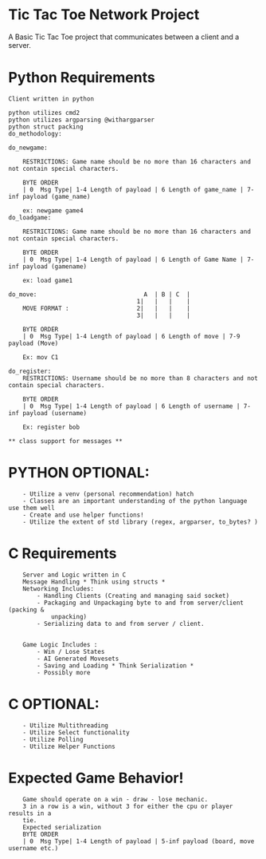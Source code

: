 # Tic Tac Toe Network Project

A Basic Tic Tac Toe project that communicates between a client and a server.


# Python Requirements
	Client written in python

	python utilizes cmd2 
	python utilizes argparsing @withargparser
	python struct packing
	do_methodology:

	do_newgame:

        RESTRICTIONS: Game name should be no more than 16 characters and not contain special characters. 

		BYTE ORDER 
		| 0  Msg Type| 1-4 Length of payload | 6 Length of game_name | 7-inf payload (game_name)

        ex: newgame game4
	do_loadgame: 

        RESTRICTIONS: Game name should be no more than 16 characters and not contain special characters.

		BYTE ORDER 
		| 0  Msg Type| 1-4 Length of payload | 6 Length of Game Name | 7-inf payload (gamename)

        ex: load game1

	do_move:                              A  | B | C  |
                                        1|   |   |    |
        MOVE FORMAT :                   2|   |   |    |
                                        3|   |   |    |

    	BYTE ORDER 
		| 0  Msg Type| 1-4 Length of payload | 6 Length of move | 7-9 payload (Move)

        Ex: mov C1

	do_register:
        RESTRICTIONS: Username should be no more than 8 characters and not contain special characters.

		BYTE ORDER 
		| 0  Msg Type| 1-4 Length of payload | 6 Length of username | 7-inf payload (username)
        
        Ex: register bob
    
	** class support for messages **
	
# PYTHON OPTIONAL: 
	
        - Utilize a venv (personal recommendation) hatch
        - Classes are an important understanding of the python language use them well
        - Create and use helper functions!
        - Utilize the extent of std library (regex, argparser, to_bytes? ) 
	
# C Requirements
		Server and Logic written in C
		Message Handling * Think using structs *
		Networking Includes:
			- Handling Clients (Creating and managing said socket)
			- Packaging and Unpackaging byte to and from server/client (packing &
			    unpacking)
			- Serializing data to and from server / client.
			
			
		Game Logic Includes : 
			- Win / Lose States
			- AI Generated Movesets
		    - Saving and Loading * Think Serialization *
			- Possibly more	
	
# C OPTIONAL: 

        - Utilize Multithreading
        - Utilize Select functionality
        - Utilize Polling
        - Utilize Helper Functions 


# Expected Game Behavior!
		Game should operate on a win - draw - lose mechanic.
		3 in a row is a win, without 3 for either the cpu or player results in a 
		tie. 
		Expected serialization
		BYTE ORDER 
		| 0  Msg Type| 1-4 Length of payload | 5-inf payload (board, move username etc.)
		
		
		